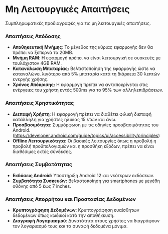 # Μη Λειτουργικές Απαιτήσεις
Συμπληρωματικές προδιαγραφές για τις μη λειτουργικές απαιτήσεις.

### Απαιτήσεις Απόδοσης
- **Αποθηκευτική Μνήμης**: Το μέγεθος της κύριας εφαρμογής δεν θα πρέπει να ξεπερνά τα 20MB.
- **Μνήμη RAM**: Η εφαρμογή πρέπει να είναι λειτουργική σε συσκευές με τουλάχιστον 4GB RAM.
- **Κατανάλωση Μπαταρίας:** Βελτιστοποίηση της εφαρμογής ώστε να καταναλώνει λιγότερο από 5% μπαταρία κατά τη διάρκεια 30 λεπτών ενεργής χρήσης.
- **Χρόνος Απόκρισης:** Η εφαρμογή πρέπει να ανταποκρίνεται στις ενέργειες του χρήστη εντός 500ms για το 95% των αλληλεπιδράσεων.

### Απαιτήσεις Χρηστικότητας
- **Διεπαφή Χρήστη**: Η εφαρμογή πρέπει να διαθέτει φιλική διεπαφή κατάλληλη για χρήστες ηλικίας 15 ετών και άνω.
- **Προσβασιμότητα**: Συμμόρφωση με τις οδηγίες προσβασιμότητας του Android. (https://developer.android.com/guide/topics/ui/accessibility/principles)
- **Offline Λειτουργικότητα:** Οι βασικές λειτουργίες όπως η προβολή η προβολή προϋπολογισμών και η προσθήκη εξόδων, πρέπει να είναι διαθέσιμες εκτός σύνδεσης.

### Απαιτήσεις Συμβατότητας
- **Εκδόσεις Android:** Υποστήριξη Android 12 και νεότερων εκδόσεων.
- **Συμβατότητα Συσκευών:** Βελτιστοποίηση για smartphones με μεγέθη οθόνης από 5 έως 7 inches.

### Απαιτήσεις Απορρήτου και Προστασίας Δεδομένων
- **Κρυπτογράφηση Δεδομένων**: Κρυπτογράφηση ευαίσθητων δεδομένων όπως κωδικοί κατά την αποθήκευση.
- **Διαγραφή Λογαριασμού**: Δυνατότητα στους χρήστες να διαγράφουν τον λογαριασμό τους και τα συναφή δεδομένα μόνιμα.



